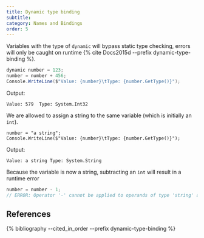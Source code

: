 ```yaml
---
title: Dynamic type binding
subtitle:
category: Names and Bindings
order: 5
---
```


Variables with the type of `dynamic` will bypass static type checking, errors will only be caught on runtime {% cite Docs2015d --prefix dynamic-type-binding %}.

```cs
dynamic number = 123;
number = number + 456;
Console.WriteLine($"Value: {number}\tType: {number.GetType()}");
```

Output:

```
Value: 579  Type: System.Int32
```

We are allowed to assign a string to the same variable (which is initially an `int`).

```
number = "a string";
Console.WriteLine($"Value: {number}\tType: {number.GetType()}");
```

Output:

```
Value: a string Type: System.String
```

Because the variable is now a string, subtracting an `int` will result in a runtime error

```cs
number = number - 1;
// ERROR: Operator '-' cannot be applied to operands of type 'string' and 'int'
```

## References

{% bibliography --cited_in_order --prefix dynamic-type-binding %}